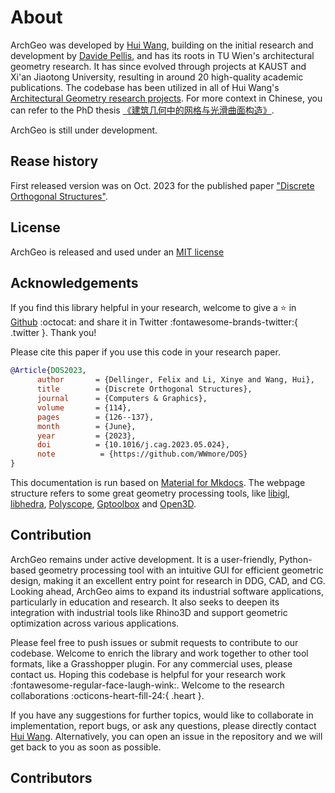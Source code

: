 # About

ArchGeo was developed by [Hui Wang](https://www.huiwang.me/), building on the initial research and development by [Davide Pellis](https://scholar.google.com/citations?user=JnocFM4AAAAJ&hl=en), and has its roots in TU Wien's architectural geometry research. It has since evolved through projects at KAUST and Xi'an Jiaotong University, resulting in around 20 high-quality academic publications. 
The codebase has been utilized in all of Hui Wang's [Architectural Geometry research projects](https://www.huiwang.me/publications/). 
For more context in Chinese, you can refer to the PhD thesis [《建筑几何中的网格与光滑曲面构造》](https://www.huiwang.me/assets/pdf/hui-phd-thesis.pdf).

ArchGeo is still under development. 


## Rease history

First released version was on Oct. 2023 for the published paper ["Discrete Orthogonal Structures"](https://doi.org/10.1016/j.cag.2023.05.024).

## License

ArchGeo is released and used under an [MIT license](https://tlo.mit.edu/learn-about-intellectual-property/software-and-open-source-licensing/open-source-licensing)


## Acknowledgements

If you find this library helpful in your research, welcome to give a :star: in [Github](https://github.com/WWmore/DOS) :octocat: and share it in Twitter :fontawesome-brands-twitter:{ .twitter }. Thank you!

Please cite this paper if you use this code in your research paper.

```bibtex
@Article{DOS2023,
      author       = {Dellinger, Felix and Li, Xinye and Wang, Hui},
      title        = {Discrete Orthogonal Structures},
      journal      = {Computers & Graphics},
      volume       = {114},
      pages        = {126--137},
      month        = {June},
      year         = {2023},
      doi          = {10.1016/j.cag.2023.05.024},
      note          = {https://github.com/WWmore/DOS}
}
```

This documentation is run based on [Material for Mkdocs](https://squidfunk.github.io/mkdocs-material/).
The webpage structure refers to some great geometry processing tools, like [libigl](https://libigl.github.io/libigl-python-bindings/), [libhedra](https://avaxman.github.io/libhedra/), [Polyscope](https://polyscope.run/py/), [Gptoolbox](https://gpytoolbox.org/0.2.0/) and [Open3D](http://www.open3d.org/docs/latest/index.html).

## Contribution

ArchGeo remains under active development. It is a user-friendly, Python-based geometry processing tool with an intuitive GUI for efficient geometric design, making it an excellent entry point for research in DDG, CAD, and CG. 
Looking ahead, ArchGeo aims to expand its industrial software applications, particularly in education and research. It also seeks to deepen its integration with industrial tools like Rhino3D and support geometric optimization across various applications.

Please feel free to push issues or submit requests to contribute to our codebase.
Welcome to enrich the library and work together to other tool formats, like a Grasshopper plugin. For any commercial uses, please contact us.
Hoping this codebase is helpful for your research work :fontawesome-regular-face-laugh-wink:. 
Welcome to the research collaborations :octicons-heart-fill-24:{ .heart }.

If you have any suggestions for further topics, would like to collaborate in implementation, report bugs, or ask any questions, please directly contact [Hui Wang](https://www.huiwang.me/). 
Alternatively, you can open an issue in the repository and we will get back to you as soon as possible.

## Contributors

<!-- -------------------------------------------------------
<span style="font-family:Papyrus; font-size:2em;">[1] 王慧，建筑几何中的网格与光滑曲面构造，大连理工大学博士论文.</span> -->